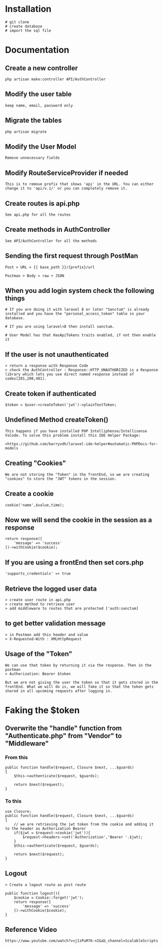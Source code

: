 # Installation
    # git clone
    # create database 
    # import the sql file
# Documentation

## Create a new controller
    php artisan make:controller API/AuthController
## Modify the user table
    keep name, email, password only
## Migrate the tables
    php artisan migrate
## Modify the User Model
    Remove unnecessary fields
## Modify RouteServiceProvider if needed
    This is to remove prefix that shows 'api' in the URL. You can either change it to 'api/v.1/' or you can completely remove it. 
## Create routes is api.php
    See api.php for all the routes
## Create methods in AuthController
    See API/AuthController for all the methods
## Sending the first request through PostMan
    Post > URL > {{ base_path }}/{prefix}/url

    Postman > Body > raw + JSON
## When you add login system check the following things
    # If you are doing it with laravel 8 or later "Sanctum" is already installed and you have the "personal_access_token" table in your database. 

    # If you are using laravel<8 then install sanctum. 

    # User Model has that HasApiTokens traits enabled, if not then enable it
## If the user is not unauthenticated
    > return a response with Response Code
    > check the AuthController : Response::HTTP_UNAUTHORIZED is a Response library which lets you use direct named response instead of codes[201,200,401].
## Create token if authenticated
    $token = $user->createToken('jwt')->plainTextToken;
## Undefined Method createToken()
    This happens if you have installed PHP Intelliphense/Intellisense VsCode. To solve this problem install this IDE Helper Package:

    >https://github.com/barryvdh/laravel-ide-helper#automatic-PHPDocs-for-models
## Creating "Cookies"
    We are not storing the "Token" in the frontEnd, so we are creating "cookies" to store the "JWT" tokens in the session. 
## Create a cookie
    cookie('name',$value,time);
## Now we will send the cookie in the session as a response
    return response([
        'message' => 'success'
    ])->withCookie($cookie);
## If you are using a frontEnd then set cors.php
    'supports_credentials' => true
## Retrieve the logged user data
    > create user route in api.php
    > create method to retrieve user
    > add middleware to routes that are protected ['auth:sanctum]
## to get better validation message
    > in Postman add this header and value
    > X-Requested-With : XMLHttpRequest
## Usage of the "Token"
    We can use that token by returning it via the response. Then in the postman 
    > Authorization: Bearer $token

    But we are not giving the user the token so that it gets stored in the frontEnd. What we will do is, we will fake it so that the token gets shared in all upcoming requests after logging in. 
# Faking the $token 
##  Overwrite the "handle" function from "Authenticate.php" from "Vendor" to "Middleware"
### From this 
    public function handle($request, Closure $next, ...$guards)
    {
        $this->authenticate($request, $guards);

        return $next($request);
    }
### To this
    use Closure;
    public function handle($request, Closure $next, ...$guards)
    {
        // we are retrieving the jwt token from the cookie and adding it to the header as Authorization Bearer
        if($jwt = $request->cookie('jwt')){
            $request->headers->set('Authorization','Bearer '.$jwt);
        }
        $this->authenticate($request, $guards);

        return $next($request);
    }
## Logout
    > Create a logout route as post route

    public function logout(){
        $cookie = Cookie::forget('jwt');
        return response([
            'message' => 'success'
        ])->withCookie($cookie);
    }
## Reference Video
    https://www.youtube.com/watch?v=jIzPuM76-nI&ab_channel=ScalableScripts






